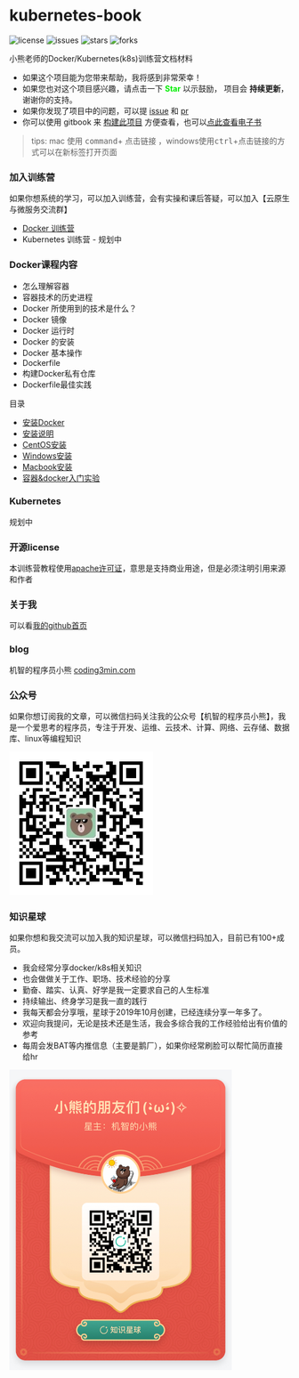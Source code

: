 # kubernetes-book

![license](https://img.shields.io/github/license/minibear2333/kubernetes-book.svg) ![issues](https://img.shields.io/github/issues/minibear2333/kubernetes-book.svg) ![stars](https://img.shields.io/github/stars/minibear2333/kubernetes-book.svg) ![forks](https://img.shields.io/github/forks/minibear2333/kubernetes-book.svg)

小熊老师的Docker/Kubernetes(k8s)训练营文档材料

* 如果这个项目能为您带来帮助，我将感到非常荣幸！
* 如果您也对这个项目感兴趣，请点击一下  **<font color="gree">Star</font>** 以示鼓励， 项目会 **持续更新**，谢谢你的支持。
* 如果你发现了项目中的问题，可以提 [issue](https://github.com/minibear2333/kubernetes-book/issues) 和 [pr](https://github.com/minibear2333/kubernetes-book/pulls)
* 你可以使用 gitbook 来 [构建此项目](./tools/gitbook.md) 方便查看，也可以[点此查看电子书](https://k8s.coding3min.com)

> tips: mac 使用 <kbd>command</kbd>+ <kbd>点击链接</kbd> ，windows使用<kbd>ctrl</kbd>+<kbd>点击链接</kbd>的方式可以在新标签打开页面

### 加入训练营

如果你想系统的学习，可以加入训练营，会有实操和课后答疑，可以加入【云原生与微服务交流群】

* [Docker 训练营](http://weike.fm/Q6V2w16556)
* Kubernetes 训练营 - 规划中 

### Docker课程内容

* 怎么理解容器
* 容器技术的历史进程
* Docker 所使用到的技术是什么？
* Docker 镜像
* Docker 运行时
* Docker 的安装
* Docker 基本操作
* Dockerfile
* 构建Docker私有仓库
* Dockerfile最佳实践

目录
* [安装Docker](Docker/chapter.1安装Docker.md)
* [安装说明](Docker/chapter.1/安Docker.md)
* [CentOS安装](Docker/chapter.1Centos安装.md)
* [Windows安装](Docker/chapter.1/Windows安装.md)
* [Macbook安装](Docker/chapter.1/Macbook安装.md)
* [容器&docker入门实验](Docker/chapter.1/README.md)

### Kubernetes

规划中

### 开源license

本训练营教程使用[apache许可证](./LICENSE)，意思是支持商业用途，但是必须注明引用来源和作者

### 关于我

可以看[我的github首页](https://github.com/minibear2333/)

### blog

机智的程序员小熊 [coding3min.com](https://coding3min.com)

### 公众号

如果你想订阅我的文章，可以微信扫码关注我的公众号【机智的程序员小熊】，我是一个爱思考的程序员，专注于开发、运维、云技术、计算、网络、云存储、数据库、linux等编程知识

<img src="./images/gzh.jpg" ></img>

### 知识星球

如果你想和我交流可以加入我的知识星球，可以微信扫码加入，目前已有100+成员。

* 我会经常分享docker/k8s相关知识
* 也会做做关于工作、职场、技术经验的分享
* 勤奋、踏实、认真、好学是我一定要求自己的人生标准
* 持续输出、终身学习是我一直的践行
* 我每天都会分享哦，星球于2019年10月创建，已经连续分享一年多了。
* 欢迎向我提问，无论是技术还是生活，我会多综合我的工作经验给出有价值的参考
* 每周会发BAT等内推信息（主要是鹅厂），如果你经常刷脸可以帮忙简历直接给hr

<img src="./images/zsxq.jpg" width="400px"></img>
